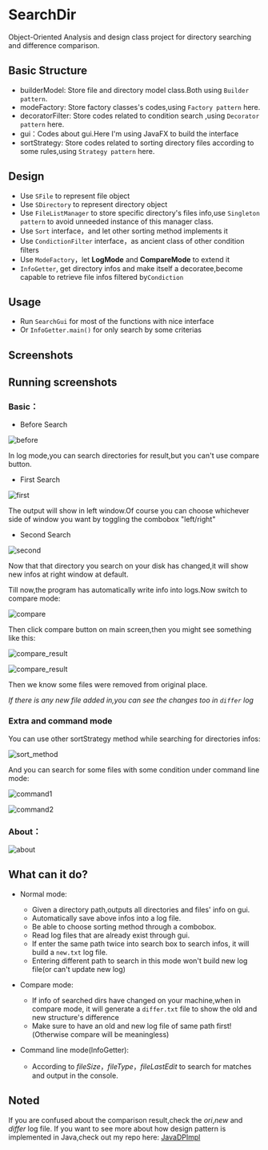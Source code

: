 # SearchDir
Object-Oriented Analysis and design class project for directory searching and difference comparison.

## Basic Structure
- builderModel: Store file and directory model class.Both using `Builder pattern`.
- modeFactory: Store factory classes's codes,using `Factory pattern` here.
- decoratorFilter: Store codes related to condition search ,using `Decorator pattern` here.
- gui：Codes about gui.Here I'm using JavaFX to build the interface
- sortStrategy: Store codes related to sorting directory files according to some rules,using `Strategy pattern` here.


## Design
- Use `SFile` to represent file object
- Use `SDirectory` to represent directory object
- Use `FileListManager` to store specific directory's files info,use `Singleton pattern` to avoid unneeded instance of this manager class.
- Use `Sort` interface，and let other sorting method implements it
- Use `CondictionFilter` interface，as ancient class of other condition filters
- Use `ModeFactory`，let **LogMode** and **CompareMode** to extend it
- `InfoGetter`, get directory infos and make itself a decoratee,become capable to retrieve file infos filtered by`Condiction`

## Usage
- Run `SearchGui` for most of the functions with nice interface
- Or `InfoGetter.main()` for only search by some criterias
## Screenshots

## Running screenshots

### Basic：

- Before Search

![before](/screenshot/beforesearch.png)

In log mode,you can search directories for result,but you can't use compare button.

- First Search

![first](/screenshot/searchfirst.png)

The output will show in left window.Of course you can choose whichever side of window you want by toggling the combobox "left/right"

- Second Search

![second](/screenshot/changedirandsearch.png)

Now that that directory you search on your disk has changed,it will show new infos at right window at default.

Till now,the program has automatically write info into logs.Now switch to compare mode:

![compare](/screenshot/comparemode.png)

Then click compare button on main screen,then you might see something like this:

![compare_result](/screenshot/compare_result1.png)

![compare_result](/screenshot/compare_result2.png)

Then we know some files were removed from original place.

*If there is any new file added in,you can see the changes too in `differ` log*

### Extra and command mode

You can use other sortStrategy method while searching for directories infos:

![sort_method](/screenshot/useothersort.png)

And you can search for some files with some condition under command line mode:

![command1](/screenshot/searchbycriteria.png)

![command2](/screenshot/searchbycriteria2.png)

### About：
![about](/screenshot/about.png)


## What can it do?
+ Normal mode:
    - Given a directory path,outputs all directories and files' info on gui.
    - Automatically save above infos into a log file.
    - Be able to choose sorting method through a combobox.
    - Read log files that are already exist through gui.
    - If enter the same path twice into search box to search infos, it will 
    build a `new.txt` log file.
    - Entering different path to search in this mode won't build new log file(or can't update new log)

+ Compare mode:
    - If info of searched dirs have changed on your machine,when in compare mode,
    it will generate a `differ.txt` file to show the old and new structure's difference
    - Make sure to have an old and new log file of same path first!(Otherwise compare will be meaningless)

+ Command line mode(InfoGetter):
    - According to *fileSize*，*fileType*，*fileLastEdit* to search for matches and output in the console.

## Noted
If you are confused about the comparison result,check the *ori*,*new* and *differ* log file.
If you want to see more about how design pattern is implemented in Java,check out my repo here: [JavaDPImpl](https://github.com/wendyltan/JavaDPImpl)
